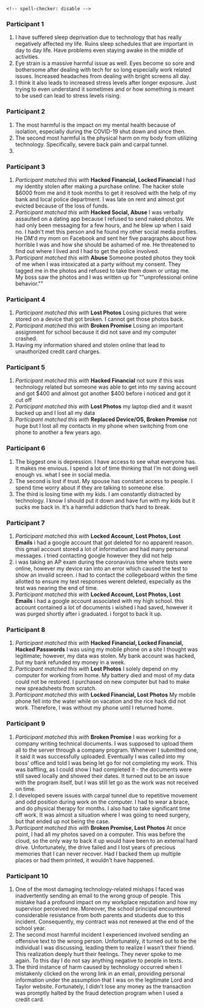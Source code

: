 <!-- DO NOT MODIFY (your modifications will be overwritten)
     This file is automatically (re-)generated by generate/markdown/loss-stories.ts. -->
	<!-- spell-checker: disable -->

### Participant 1
1. I have suffered sleep deprivation due to technology that has really negatively affected my life. Ruins sleep schedules that are important in day to day life. Have problems even staying awake in the middle of activities.
2. Eye strain is a massive harmful issue as well. Eyes become so sore and bothersome after dealing with tech for so long especially work related issues. Increased headaches from dealing with bright screens all day.
3. I think it also leads to increased stress levels after longer exposure. Just trying to even understand it sometimes and or how something is meant to be used can lead to stress levels rising.


### Participant 2
1. The most harmful is the impact on my mental health because of isolation, especially during the COVID-19 shut down and since then.
2. The second most harmful is the physical harm on my body from utilizing technology. Specifically, severe back pain and carpal tunnel.
3. 


### Participant 3
1. *Participant matched this with* **Hacked Financial, Locked Financial**
I had my identity stolen after making a purchase online. The hacker stole $6000 from me and it took months to get it resolved with the help of my bank and local police department. I was late on rent and almost got evicted because of the loss of funds.
2. *Participant matched this with* **Hacked Social, Abuse**
I was verbally assaulted on a dating app because I refused to send naked photos. We had only been messaging for a few hours, and he blew up when I said no. I hadn&#39;t met this person and he found my other social media profiles. He DM&#39;d my mom on Facebook and sent her five paragraphs about how horrible I was and how she should be ashamed of me. He threatened to find out where I lived and I had to get the police involved.
3. *Participant matched this with* **Abuse**
Someone posted photos they took of me when I was intoxicated at a party without my consent. They tagged me in the photos and refused to take them down or untag me. My boss saw the photos and I was written up for &quot;&quot;unprofessional online behavior.&quot;&quot;


### Participant 4
1. *Participant matched this with* **Lost Photos**
Losing pictures that were stored on a device that got broken. I cannot get those photos back.
2. *Participant matched this with* **Broken Promise**
Losing an important assignment for school because it did not save and my computer crashed.
3. Having my information shared and stolen online that lead to unauthorized credit card charges.


### Participant 5
1. *Participant matched this with* **Hacked Financial**
not sure if this was technology related but someone was able to get into my saving account and got $400 and almost got another $400 before i noticed and got it cut off
2. *Participant matched this with* **Lost Photos**
my laptop died and it wasnt backed up and I lost all my data
3. *Participant matched this with* **Replaced Device/OS, Broken Promise**
not huge but I lost all my contacts in my phone when switching from one phone to another a few years ago.


### Participant 6
1. The biggest one is depression. I have access to see what everyone has. It makes me envious. I spend a lot of time thinking that I’m not doing well enough vs. what I see in social media.
2. The second is lost if trust. My spouse has constant access to people. I spend time worry about if they are talking to someone else.
3. The third is losing time with my kids. I am constantly distracted by technology. I know I should put it down and have fun with my kids but it sucks me back in. It’s a harmful addiction that’s hard to break.


### Participant 7
1. *Participant matched this with* **Locked Account, Lost Photos, Lost Emails**
i had a google account that got deleted for no apparent reason. this gmail account stored a lot of information and had many personal messages. i tried contacting google however they did not help
2. i was taking an AP exam during the coronavirus time where tests were online, however my device ran into an error which caused the test to show an invalid screen. i had to contact the collegeboard within the time allotted to ensure my test responses werent deleted, especially as the test was nearing the end of time.
3. *Participant matched this with* **Locked Account, Lost Photos, Lost Emails**
i had a google account associated with my high school. this account contained a lot of documents i wished i had saved, however it was purged shortly after i graduated. i forgot to back it up.


### Participant 8
1. *Participant matched this with* **Hacked Financial, Locked Financial, Hacked Passwords**
I was using my mobile phone on a site I thought was legitimate; however, my data was stolen.  My bank account was hacked, but my bank refunded my money in a week.
2. *Participant matched this with* **Lost Photos**
I solely depend on my computer for working from home.  My battery died and most of my data could not be restored. I purchased on new computer but had to make new spreadsheets from scratch.
3. *Participant matched this with* **Locked Financial, Lost Photos**
My mobile phone fell into the water while on vacation and the rice hack did not work.  Therefore, I was without my phone until I returned home.


### Participant 9
1. *Participant matched this with* **Broken Promise**
I was working for a company writing technical documents. I was supposed to upload them all to the server through a company program. Whenever I submitted one, it said it was successfully uploaded. Eventually I was called into my boss&#39; office and told I was being let go for not completing my work. This was baffling, as I could show I had completed it - the documents were still saved locally and showed their dates. It turned out to be an issue with the program itself, but I was still let go as the work was not received on time.
2. I developed severe issues with carpal tunnel due to repetitive movement and odd position during work on the computer. I had to wear a brace, and do physical therapy for months. I also had to take significant time off work. It was almost a situation where I was going to need surgery, but that ended up not being the case.
3. *Participant matched this with* **Broken Promise, Lost Photos**
At once point, I had all my photos saved on a computer. This was before the cloud, so the only way to back it up would have been to an external hard drive. Unfortunately, the drive failed and I lost years of precious memories that I can never recover. Had I backed them up multiple places or had them printed, it wouldn&#39;t have happened.


### Participant 10
1. One of the most damaging technology-related mishaps I faced was inadvertently sending an email to the wrong group of people. This mistake had a profound impact on my workplace reputation and how my supervisor perceived me. Moreover, the school principal encountered considerable resistance from both parents and students due to this incident. Consequently, my contract was not renewed at the end of the school year.
2. The second most harmful incident I experienced involved sending an offensive text to the wrong person. Unfortunately, it turned out to be the individual I was discussing, leading them to realize I wasn&#39;t their friend. This realization deeply hurt their feelings.  They never spoke to me again. To this day I do not say anything negative to people in texts.
3. The third instance of harm caused by technology occurred when I mistakenly clicked on the wrong link in an email, providing personal information under the assumption that I was on the legitimate Lord and Taylor website. Fortunately, I didn&#39;t lose any money as the transaction was promptly halted by the fraud detection program when I used a credit card.

